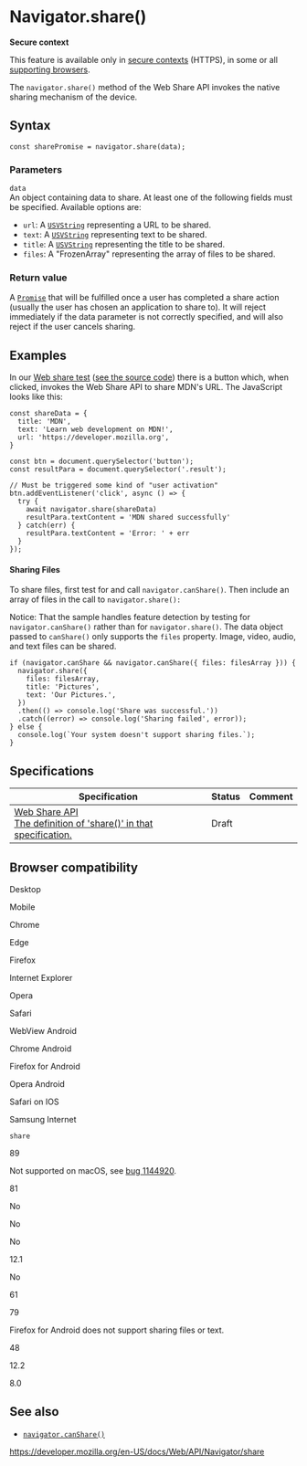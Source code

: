 # Navigator.share()

**Secure context**

This feature is available only in [secure contexts](https://developer.mozilla.org/en-US/docs/Web/Security/Secure_Contexts) (HTTPS), in some or all [supporting browsers](#browser_compatibility).

The `navigator.share()` method of the Web Share API invokes the native sharing mechanism of the device.

## Syntax

    const sharePromise = navigator.share(data);

### Parameters

`data`  
An object containing data to share. At least one of the following fields must be specified. Available options are:

- `url`: A [`USVString`](../usvstring) representing a URL to be shared.
- `text`: A [`USVString`](../usvstring) representing text to be shared.
- `title`: A [`USVString`](../usvstring) representing the title to be shared.
- `files`: A "FrozenArray" representing the array of files to be shared.

### Return value

A [`Promise`](https://developer.mozilla.org/en-US/docs/Web/JavaScript/Reference/Global_Objects/Promise) that will be fulfilled once a user has completed a share action (usually the user has chosen an application to share to). It will reject immediately if the data parameter is not correctly specified, and will also reject if the user cancels sharing.

## Examples

In our [Web share test](https://mdn.github.io/dom-examples/web-share/) ([see the source code](https://github.com/mdn/dom-examples/blob/master/web-share/index.html)) there is a button which, when clicked, invokes the Web Share API to share MDN's URL. The JavaScript looks like this:

    const shareData = {
      title: 'MDN',
      text: 'Learn web development on MDN!',
      url: 'https://developer.mozilla.org',
    }

    const btn = document.querySelector('button');
    const resultPara = document.querySelector('.result');

    // Must be triggered some kind of "user activation"
    btn.addEventListener('click', async () => {
      try {
        await navigator.share(shareData)
        resultPara.textContent = 'MDN shared successfully'
      } catch(err) {
        resultPara.textContent = 'Error: ' + err
      }
    });

#### **Sharing Files**

To share files, first test for and call `navigator.canShare()`. Then include an array of files in the call to `navigator.share():`

Notice: That the sample handles feature detection by testing for `navigator.canShare()` rather than for `navigator.share()`. The data object passed to `canShare()` only supports the `files` property. Image, video, audio, and text files can be shared.

    if (navigator.canShare && navigator.canShare({ files: filesArray })) {
      navigator.share({
        files: filesArray,
        title: 'Pictures',
        text: 'Our Pictures.',
      })
      .then(() => console.log('Share was successful.'))
      .catch((error) => console.log('Sharing failed', error));
    } else {
      console.log(`Your system doesn't support sharing files.`);
    }

## Specifications

<table><thead><tr class="header"><th>Specification</th><th>Status</th><th>Comment</th></tr></thead><tbody><tr class="odd"><td><a href="https://w3c.github.io/web-share/#share-method">Web Share API<br />
<span class="small">The definition of 'share()' in that specification.</span></a></td><td><span class="spec-draft">Draft</span></td><td></td></tr></tbody></table>

## Browser compatibility

Desktop

Mobile

Chrome

Edge

Firefox

Internet Explorer

Opera

Safari

WebView Android

Chrome Android

Firefox for Android

Opera Android

Safari on IOS

Samsung Internet

`share`

89

Not supported on macOS, see [bug 1144920](https://crbug.com/1144920).

81

No

No

No

12.1

No

61

79

Firefox for Android does not support sharing files or text.

48

12.2

8.0

## See also

- [`navigator.canShare()`](canshare)

<a href="https://developer.mozilla.org/en-US/docs/Web/API/Navigator/share" class="_attribution-link">https://developer.mozilla.org/en-US/docs/Web/API/Navigator/share</a>
